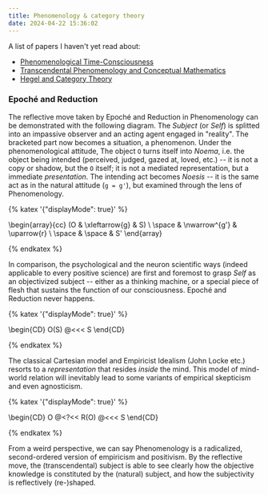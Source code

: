 ```yaml
---
title: Phenomenology & category theory
date: 2024-04-22 15:36:02
---
```


A list of papers I haven't yet read about:

- [Phenomenological Time-Consciousness](https://www.frontiersin.org/journals/psychology/articles/10.3389/fpsyg.2023.1237984/full)
- [Transcendental Phenomenology and Conceptual Mathematics](https://philarchive.org/archive/LAWABI-4)
- [Hegel and Category Theory](https://www.jstor.org/stable/20128948)

### Epoché and Reduction

The reflective move taken by Epoché and Reduction in Phenomenology can be demonstrated with the following diagram. The *Subject* (or *Self*) is splitted into an impassive observer and an acting agent engaged in "reality". The bracketed part now becomes a situation, a phenomenon. Under the phenomenological attitude, The object `O` turns itself into *Noema*, i.e. the object being intended (perceived, judged, gazed at, loved, etc.) -- it is not a copy or shadow, but the `O` itself; it is not a mediated representation, but a immediate *presentation*. The intending act becomes *Noesis* -- it is the same act as in the natural attitude (`g = g'`), but examined through the lens of Phenomenology.

{% katex '{"displayMode": true}' %} 

\begin{array}{cc}
   (O & \xleftarrow{g} & S) \\
    \space & \nwarrow^{g'} & \uparrow{r}  \\
    \space & \space  & S' 
\end{array}

{% endkatex %}

In comparison, the psychological and the neuron scientific ways (indeed applicable to every positive science) are first and foremost to grasp *Self* as an objectivized subject -- either as a thinking machine, or a special piece of flesh that sustains the function of our consciousness. Epoché and Reduction never happens.

{% katex '{"displayMode": true}' %} 

\begin{CD}
   O(S) @<<< S
\end{CD}

{% endkatex %}

The classical Cartesian model and Empiricist Idealism (John Locke etc.) resorts to a *representation* that resides *inside* the mind. This model of mind-world relation will inevitably lead to some variants of empirical skepticism and even agnosticism.


{% katex '{"displayMode": true}' %} 

\begin{CD}
   O @<?<< R(O) @<<< S
\end{CD}

{% endkatex %}

From a weird perspective, we can say Phenomenology is a radicalized, second-ordered version of empiricism and positivism. By the reflective move, the (transcendental) subject is able to see clearly how the objective knowledge is constituted by the (natural) subject, and how the subjectivity is reflectively (re-)shaped.